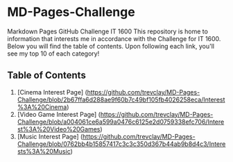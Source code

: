 # MD-Pages-Challenge
Markdown Pages GitHub Challenge IT 1600
This repository is home to information that interests me in accordance with the Challenge for IT 1600. Below you will find the table of contents. Upon following each link, you'll see my top 10 of each category!


## Table of Contents
1. [Cinema Interest Page] (https://github.com/trevclay/MD-Pages-Challenge/blob/2b67ffa6d288ae9f60b7c49bf105fb4026258eca/Interest%3A%20Cinema)
2. [Video Game Interest Page] (https://github.com/trevclay/MD-Pages-Challenge/blob/a004061ce6a599a0476c6125e2d0759338efc706/Interest%3A%20Video%20Games)
3. [Music Interest Page] (https://github.com/trevclay/MD-Pages-Challenge/blob/0762bb4b15857417c3c3c350d367b44ab9b8d4c3/Interests%3A%20Music)
